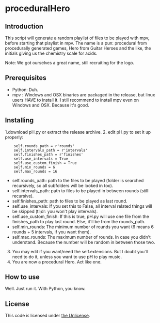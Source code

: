 # proceduralHero

## Introduction

This script will generate a random playlist of files to be played with mpv, before starting that playlist in mpv.
The name is a pun: procedural from procedurally generated games, Hero from Guitar Heroes and the like, the initials giving us the chemistry scale for acids.

Note: We got ourselves a great name, still recruiting for the logo.

## Prerequisites

- Python: Duh.
- mpv : Windows and OSX binaries are packaged in the release, but linux users HAVE to install it.
I still recommend to install mpv even on Windows and OSX. Because it's good.

## Installing

1.download pH.py or extract the release archive.
2. edit pH.py to set it up properly:
```
	self.rounds_path = r'rounds'
	self.intervals_path = r'intervals'
	self.finishes_path = r'finishes'
	self.use_intervals = True
	self.use_custom_finish = True
	self.min_rounds = 6
	self.max_rounds = 16
```
   - self.rounds_path: path to the files to be played (folder is searched recursively, so all subfolders will be looked in too).
   - self.intervals_path: path to files to be played in between rounds (still recursive).
   - self.finishes_path: path to files to be played as last round.
   - self.use_intervals: If you set this to False, all interval related things will be skipped (tl;dr: you won't play intervals).
   - self.use_custom_finish: If this is true, pH.py will use one file from the finishes_path to play last round. Else, it'll be from the rounds_path.
   - self.min_rounds: The minimum number of rounds you want (6 means 6 rounds + 5 intervals, if you want them).
   - self.max_rounds: The maximum number of rounds. In case you didn't understand. Because the number will be random in between those two.
3. You may edit if you want/need the self.extensions. But I doubt you'll need to do it, unless you want to use pH to play music.
4. You are now a procedural Hero. Act like one.

## How to use

Well. Just run it. With Python, you know.

## License

This code is licensed under [the Unlicense](https://unlicense.org/).
